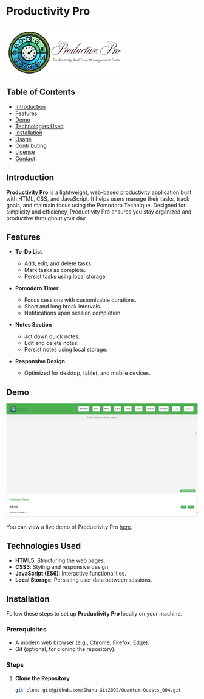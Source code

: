 # Productivity Pro

![Productivity Pro Banner](https://github.com/Shanu-Git2002/Quantum-Quests_004/blob/main/Assests/images/logo.png)

## Table of Contents

- [Introduction](#introduction)
- [Features](#features)
- [Demo](#demo)
- [Technologies Used](#technologies-used)
- [Installation](#installation)
- [Usage](#usage)
- [Contributing](#contributing)
- [License](#license)
- [Contact](#contact)

## Introduction

**Productivity Pro** is a lightweight, web-based productivity application built with HTML, CSS, and JavaScript. It helps users manage their tasks, track goals, and maintain focus using the Pomodoro Technique. Designed for simplicity and efficiency, Productivity Pro ensures you stay organized and productive throughout your day.

## Features

- **To-Do List**
  - Add, edit, and delete tasks.
  - Mark tasks as complete.
  - Persist tasks using local storage.

- **Pomodoro Timer**
  - Focus sessions with customizable durations.
  - Short and long break intervals.
  - Notifications upon session completion.

- **Notes Section**
  - Jot down quick notes.
  - Edit and delete notes.
  - Persist notes using local storage.

- **Responsive Design**
  - Optimized for desktop, tablet, and mobile devices.

## Demo

![To-Do List Screenshot](https://github.com/Shanu-Git2002/Quantum-Quests_004/blob/main/Assests/images/Screenshot%20(78).png)
![Pomodoro Timer Screenshot](https://github.com/Shanu-Git2002/Quantum-Quests_004/blob/main/Assests/images/Screenshot%20(77).png)

You can view a live demo of Productivity Pro [here](https://radiant-cactus-f154a3.netlify.app).

## Technologies Used

- **HTML5**: Structuring the web pages.
- **CSS3**: Styling and responsive design.
- **JavaScript (ES6)**: Interactive functionalities.
- **Local Storage**: Persisting user data between sessions.

## Installation

Follow these steps to set up **Productivity Pro** locally on your machine.

### Prerequisites

- A modern web browser (e.g., Chrome, Firefox, Edge).
- Git (optional, for cloning the repository).

### Steps

1. **Clone the Repository**

   ```bash
   git clone git@github.com:Shanu-Git2002/Quantum-Quests_004.git
